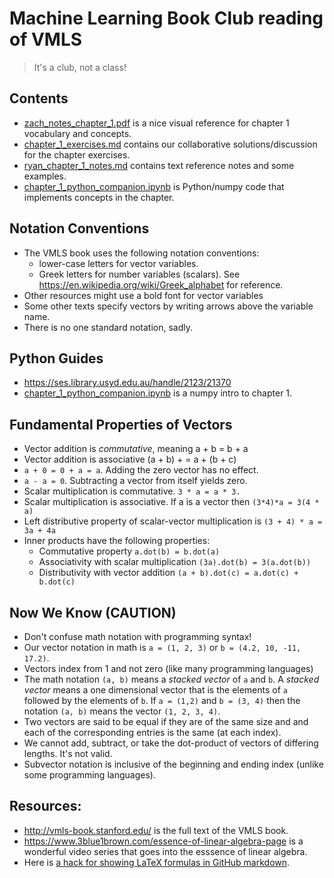 # Machine Learning Book Club reading of VMLS
> It's a club, not a class!

## Contents
- [zach_notes_chapter_1.pdf](./zach_notes_chapter_1.pdf) is a nice visual reference for chapter 1 vocabulary and concepts.
- [chapter_1_exercises.md](./chapter_1_exercises.md) contains our collaborative solutions/discussion for the chapter exercises.
- [ryan_chapter_1_notes.md](./ryan_chapter_1_notes.md) contains text reference notes and some examples.
- [chapter_1_python_companion.ipynb](./chapter_1_python_companion.ipynb) is Python/numpy code that implements concepts in the chapter.

## Notation Conventions
- The VMLS book uses the following notation conventions:
    - lower-case letters for vector variables.
    - Greek letters for number variables (scalars). See https://en.wikipedia.org/wiki/Greek_alphabet for reference.
- Other resources might use a bold font for vector variables
- Some other texts specify vectors by writing arrows above the variable name.
- There is no one standard notation, sadly.

## Python Guides
- https://ses.library.usyd.edu.au/handle/2123/21370
- [chapter_1_python_companion.ipynb](./chapter_1_python_companion.ipynb) is a numpy intro to chapter 1.

## Fundamental Properties of Vectors
- Vector addition is _commutative_, meaning a + b = b + a
- Vector addition is associative (a + b) + = a + (b + c)
- `a + 0 = 0 + a = a`. Adding the zero vector has no effect.
- `a - a = 0`. Subtracting a vector from itself yields zero.
- Scalar multiplication is commutative. `3 * a = a * 3.`
- Scalar multiplication is associative. If a is a vector then `(3*4)*a = 3(4 * a)`
- Left distributive property of scalar-vector multiplication is `(3 + 4) * a = 3a + 4a`
- Inner products have the following properties:
    - Commutative property `a.dot(b) = b.dot(a)`
    - Associativity with scalar multiplication `(3a).dot(b) = 3(a.dot(b))`
    - Distributivity with vector addition `(a + b).dot(c) = a.dot(c) + b.dot(c)`

## Now We Know (CAUTION)
- Don't confuse math notation with programming syntax!
- Our vector notation in math is `a = (1, 2, 3)` or `b = (4.2, 10, -11, 17.2)`.
- Vectors index from 1 and not zero (like many programming languages)
- The math notation `(a, b)` means a _stacked vector_ of `a` and `b`. A _stacked vector_ means a one dimensional vector that is the elements of `a` followed by the elements of `b`. If `a = (1,2)` and `b = (3, 4)` then the notation `(a, b)` means the vector `(1, 2, 3, 4)`.
- Two vectors are said to be equal if they are of the same size and and each of the corresponding entries is the same (at each index).
- We cannot add, subtract, or take the dot-product of vectors of differing lengths. It's not valid.
- Subvector notation is inclusive of the beginning and ending index (unlike some programming languages).

## Resources:
- http://vmls-book.stanford.edu/ is the full text of the VMLS book.
- https://www.3blue1brown.com/essence-of-linear-algebra-page is a wonderful video series that goes into the esssence of linear algebra. 
- Here is [a hack for showing LaTeX formulas in GitHub markdown](https://gist.github.com/a-rodin/fef3f543412d6e1ec5b6cf55bf197d7b).